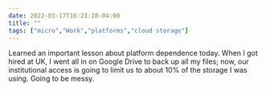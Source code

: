 ```yaml
---
date: 2022-03-17T16:23:28-04:00
title: ""
tags: ["micro","Work","platforms","cloud storage"]
---
```

Learned an important lesson about platform dependence today. When I got hired at UK, I went all in on Google Drive to back up all my files; now, our institutional access is going to limit us to about 10% of the storage I was using. Going to be messy.
